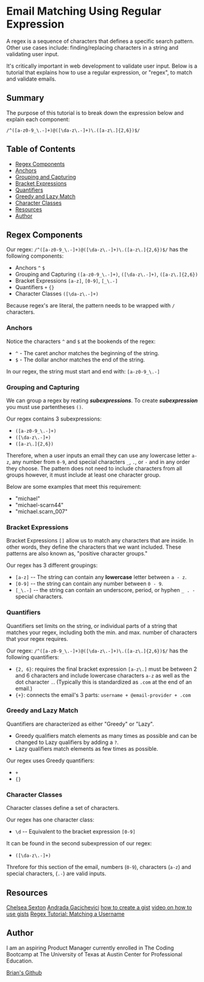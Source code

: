 # Email Matching Using Regular Expression

A regex is a sequence of characters that defines a specific search pattern. Other use cases include: finding/replacing characters in a string and validating user input.

It's critically important in web development to validate user input. Below is a tutorial that explains how to use a regular expression, or "regex", to match and validate emails.

## Summary

The purpose of this tutorial is to break down the expression below and explain each component:

`/^([a-z0-9_\.-]+)@([\da-z\.-]+)\.([a-z\.]{2,6})$/` 


## Table of Contents

- [Regex Components](#regex-components)
- [Anchors](#anchors)
- [Grouping and Capturing](#grouping-and-capturing)
- [Bracket Expressions](#bracket-expressions)
- [Quantifiers](#quantifiers)
- [Greedy and Lazy Match](#greedy-and-lazy-match)
- [Character Classes](#character-classes)
- [Resources](#resources)
- [Author](#author)

## Regex Components

Our regex: `/^([a-z0-9_\.-]+)@([\da-z\.-]+)\.([a-z\.]{2,6})$/` has the following components:
- Anchors `^` `$`
- Grouping and Capturing `([a-z0-9_\.-]+)`, `([\da-z\.-]+)`, `([a-z\.]{2,6})`
- Bracket Expressions `[a-z]`, `[0-9]`, `[_\.-]`
- Quantifiers `+` `{}`
- Character Classes `([\da-z\.-]+)`

Because regex's are literal, the pattern needs to be wrapped with `/` characters.

### Anchors
Notice the characters `^` and `$` at the bookends of the regex:
- `^` - The caret anchor matches the beginning of the string.
- `$` - The dollar anchor matches the end of the string.

In our regex, the string must start and end with: `[a-z0-9_\.-]`

### Grouping and Capturing
We can group a regex by reating ***subexpressions***. To create ***subexpression*** you must use partentheses `()`. 

Our regex contains 3 subexpressions:

- `([a-z0-9_\.-]+)`
- `([\da-z\.-]+)`
- `([a-z\.]{2,6})`

Therefore, when a user inputs an email they can use any lowercase letter `a-z`, any number from `0-9`, and special characters `_`, `.`, or `-` and in any order they choose. The pattern does not need to include characters from all groups however, it must include at least one character group.

Below are some examples that meet this requirement:
- "michael"
- "michael-scarn44"
- "michael.scarn_007"

### Bracket Expressions
Bracket Expressions `[]` allow us to match any characters that are inside. In other words, they define the characters that we want included. These patterns are also known as, "positive character groups."

Our regex has 3 different groupings:
- `[a-z]` -- The string can contain any **lowercase** letter between `a - z`. 
- `[0-9]` -- the string can contain any number between `0 - 9`.
- `[_\.-]` -- the string can contain an underscore, period, or hyphen `_ . -` special characters.

### Quantifiers
Quantifiers set limits on the string, or individual parts of a string that matches your regex, including both the min. and max. number of characters that your regex requires.

Our regex: `/^([a-z0-9_\.-]+)@([\da-z\.-]+)\.([a-z\.]{2,6})$/` has the following quantifiers:
- `{2, 6}`: requires the final bracket expression `[a-z\.]` must be between 2 and 6 characters and include lowercase characters `a-z` as well as the dot character `.`.
(Typically this is standardized as `.com` at the end of an email.)
- `{+}`: connects the email's 3 parts: `username + @email-provider + .com`

### Greedy and Lazy Match
Quantifiers are characterized as either "Greedy" or "Lazy".

- Greedy qualifiers match elements as many times as possible and can be changed to Lazy qualifiers by adding a `?`.
- Lazy qualifiers match elements as few times as possible.

Our regex uses Greedy quantifiers:
- `+`
- `{}`

### Character Classes
Character classes define a set of characters. 

Our regex has one character class:
- `\d` -- Equivalent to the bracket expression `[0-9]`

It can be found in the second subexpression of our regex: 

- `([\da-z\.-]+)`

Threfore for this section of the email, numbers (`0-9`), characters (`a-z`) and special characters, (`.-`) are valid inputs.

## Resources
[Chelsea Sexton](https://github.com/chelsea314)
[Andrada Gacichevici](https://gist.github.com/andradag)
[how to create a gist](https://help.github.com/en/github/writing-on-github/creating-gists)
[video on how to use gists](https://www.youtube.com/watch?v=wc2NlcWjQHw)
[Regex Tutorial: Matching a Username](https://coding-boot-camp.github.io/full-stack/computer-science/regex-tutorial)

## Author

I am an aspiring Product Manager currently enrolled in The Coding Bootcamp at The University of Texas at Austin Center for Professional Education.

[Brian's Github](https://github.com/BrianLalli)
